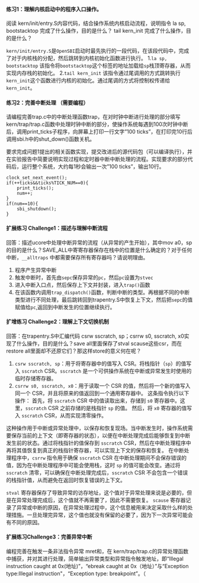 #### 练习1：理解内核启动中的程序入口操作。
阅读 kern/init/entry.S内容代码，结合操作系统内核启动流程，说明指令 la sp, bootstacktop 完成了什么操作，目的是什么？ tail kern_init 完成了什么操作，目的是什么？

`kern/init/entry.S`是`OpenSBI`启动时最先执行的一段代码，在该段代码中，完成了对于内核栈的分配，然后跳转到内核初始化函数进行执行。
1.`la sp, bootstacktop`
该指令将`bootstacktop`这个标签的地址加载给`sp`栈顶寄存器，从而实现内存栈的初始化。
2.`tail kern_init`
该指令通过尾调用的方式跳转执行`kern_init`这个函数进行内核的初始化。通过尾调的方式将控制权传递给`kern_init`。


#### 练习2：完善中断处理 （需要编程）

请编程完善trap.c中的中断处理函数trap，在对时钟中断进行处理的部分填写kern/trap/trap.c函数中处理时钟中断的部分，使操作系统每遇到100次时钟中断后，调用print_ticks子程序，向屏幕上打印一行文字”100 ticks”，在打印完10行后调用sbi.h中的shut_down()函数关机。

要求完成问题1提出的相关函数实现，提交改进后的源代码包（可以编译执行），并在实验报告中简要说明实现过程和定时器中断中断处理的流程。实现要求的部分代码后，运行整个系统，大约每1秒会输出一次”100 ticks”，输出10行。

```
clock_set_next_event();
if(++ticks&&ticks%TICK_NUM==0){
    print_ticks();
    num++;
}
if(num==10){
    sbi_shutdown();
}            
```



#### 扩展练习 Challenge1：描述与理解中断流程

回答：描述ucore中处理中断异常的流程（从异常的产生开始），其中mov a0，sp的目的是什么？SAVE_ALL中寄寄存器保存在栈中的位置是什么确定的？对于任何中断，`__alltraps` 中都需要保存所有寄存器吗？请说明理由。


1. 程序产生异常中断
2. 触发中断时，首先由`sepc`保存异常的`pc`，然后`pc`设置为`stvec`
3. 进入中断入口点，然后保存上下文并封装，进入`trap()`函数
4. 在该函数内调用`trap_dispatch()`函数，判断中断的类型。再根据不同的中断类型进行不同处理，最后跳转回到trapentry.S中恢复上下文，然后把`sepc`的值赋值给`pc`,返回到中断发生的位置继续执行。


#### 扩增练习 Challenge2：理解上下文切换机制
回答：在trapentry.S中汇编代码 csrw sscratch, sp；csrrw s0, sscratch, x0实现了什么操作，目的是什么？save all里面保存了stval scause这些csr，而在restore all里面却不还原它们？那这样store的意义何在呢？


1. `csrw sscratch, sp`：用于将寄存器中的值写入 CSR。将栈指针（`sp`）的值写入 `sscratch` CSR。`sscratch` 是一个可供操作系统在中断或异常发生时使用的临时存储寄存器。
2. `csrrw s0, sscratch, x0`：用于读取一个 CSR 的值，然后将一个新的值写入同一个 CSR，并且将原来的值返回到一个通用寄存器中。 这条指令执行以下操作：
   首先，将 `sscratch` CSR 中的值读取出来，存储到 `s0` 寄存器中。这里，`sscratch` CSR 之前存储的是栈指针 `sp` 的值。
   然后，将 `x0` 寄存器的值写入 `sscratch` CSR，从而实现清零操作。

这种操作用于中断或异常处理中，以保存和恢复现场。当中断发生时，操作系统需要保存当前的上下文（即寄存器的状态），以便在中断处理完成后能够恢复到中断发生前的状态。通过将栈指针的值保存到 `sscratch` CSR，然后在中断处理程序中再将其值恢复到真正的栈指针寄存器，可以实现上下文的保存和恢复。
在中断处理程序中，`csrrw` 指令用于确保 `sscratch` CSR 在中断处理期间不会保存错误的值，因为在中断处理程序中可能会使用栈，这时 `sp` 的值可能会改变。通过将 `sscratch` 清零，可以确保在中断处理完成后，`sscratch` CSR 不会包含一个错误的栈指针值，从而避免在返回时恢复错误的上下文。


 `stval` 寄存器保存了导致异常的访存地址，这个值对于异常处理来说是必要的，但是在异常处理完成后，这个值就不再需要了，因此不需要恢复。
 `scause` 寄存器记录了异常或中断的原因，在异常处理过程中，这个信息被用来决定采取什么样的处理措施。一旦处理完异常，这个值也就没有保留的必要了，因为下一次异常可能会有不同的原因。


#### 扩展练习Challenge3：完善异常中断

编程完善在触发一条非法指令异常 mret和，在 kern/trap/trap.c的异常处理函数中捕获，并对其进行处理，简单输出异常类型和异常指令触发地址，即“Illegal instruction caught at 0x(地址)”，“ebreak caught at 0x（地址）”与“Exception type:Illegal instruction"，“Exception type: breakpoint”。（
